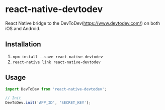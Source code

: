 # react-native-devtodev
React Native bridge to the DevToDev(https://www.devtodev.com/) on both iOS and Android.

## Installation

1. `npm install --save react-native-devtodev`
2. `react-native link react-native-devtodev`

## Usage

```js
import DevToDev from 'react-native-devtodev';

// Init
DevToDev.init('APP_ID', 'SECRET_KEY');
